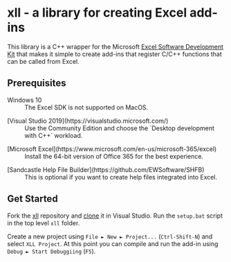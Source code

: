 ﻿# xll - a library for creating Excel add-ins

This library is a C++ wrapper for the Microsoft
[Excel Software Development Kit](https://docs.microsoft.com/en-us/office/client-developer/excel/welcome-to-the-excel-software-development-kit)
that makes it simple to create add-ins that register C/C++ functions 
that can be called from Excel.

## Prerequisites

<dl>
<dt>Windows 10</dt>
<dd>The Excel SDK is not supported on MacOS.</dd>
</dl>

<dl>
<dt>[Visual Studio 2019](https://visualstudio.microsoft.com/)</dt>
<dd>Use the Community Edition and choose the `Desktop development with C++` workload.</dd>
</dl>

<dl>
<dt>[Microsoft Excel](https://www.microsoft.com/en-us/microsoft-365/excel)</dt>
<dd>Install the 64-bit version of Office 365 for the best experience.</dd>
</dl>

<dl>
<dt>[Sandcastle Help File Builder](https://github.com/EWSoftware/SHFB)</dt>
<dd>This is optional if you want to create help files integrated into Excel.</dd>
</dl>

## Get Started

Fork the [xll](https://github.com/xlladdins/xll) repository and
[clone](https://docs.microsoft.com/en-us/visualstudio/get-started/tutorial-open-project-from-repo)
it in Visual Studio.
Run the `setup.bat` script in the top level `xll` folder.

Create a new project using `File ► New ► Project...` (`Ctrl-Shift-N`) and
select `XLL Project`. At this point you can compile and run the add-in
using `Debug ► Start Debuggiing` (`F5`). 
